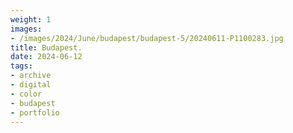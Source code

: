 ```yaml
---
weight: 1
images:
- /images/2024/June/budapest/budapest-5/20240611-P1100283.jpg
title: Budapest.
date: 2024-06-12
tags:
- archive
- digital
- color
- budapest
- portfolio
---
```


